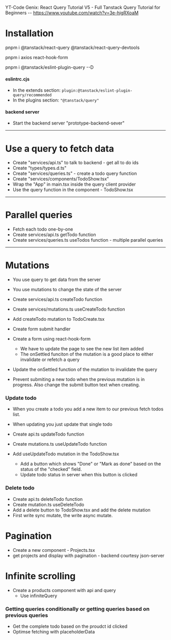 YT-Code Genix: React Query Tutorial V5 - Full Tanstack Query Tutorial for Beginners -- https://www.youtube.com/watch?v=3e-higRXoaM

# Installation

pnpm i @tanstack/react-query @tanstack/react-query-devtools

pnpm i axios react-hook-form

pnpm i @tanstack/eslint-plugin-query --D

#### eslintrc.cjs

- In the extends section: `plugin:@tanstack/eslint-plugin-query/recommended`
- In the plugins section: `"@tanstack/query"`

#### backend server

- Start the backend server "prototype-backend-sever"

---

# Use a query to fetch data

- Create "services/api.ts" to talk to backend - get all to do ids
- Create "types/types.d.ts"
- Create "services/queries.ts" - create a todo query function
- Create "services/components/TodoShow.tsx"
- Wrap the "App" in main.tsx inside the query client provider
- Use the query function in the component - TodoShow.tsx

---



# Parallel queries

- Fetch each todo one-by-one
- Create services/api.ts getTodo function
- Create services/queries.ts useTodos function - multiple parallel queries



---

# Mutations

- You use query to get data from the server
- You use mutations to change the state of the server
- Create services/api.ts createTodo function
- Create services/mutations.ts useCreateTodo function


- Add createTodo mutation to TodoCreate.tsx
- Create form submit handler
- Create a form using react-hook-form
  - We have to update the page to see the new list item added
  - The onSettled funciton of the mutation is a good place to either invalidate or refetch a query
- Update the onSettled function of the mutation to invalidate the query
- Prevent submiting a new todo when the previous mutation is in progress. Also change the submit button text when creating.


### Update todo

- When you create a todo you add a new item to our previous fetch todos list.
- When updating you just update that single todo


- Create api.ts updateTodo function
- Create mutations.ts useUpdateTodo function


- Add useUpdateTodo mutation in the TodoShow.tsx
  - Add a button which shows "Done" or "Mark as done" based on the status of the "checked" field.
  - Update todo status in server when this button is clicked


### Delete todo

- Create api.ts deleteTodo function
- Create mutation.ts useDeleteTodo
- Add a delete button to TodoShow.tsx and add the delete mutation
- First write sync mutate, the write async mutate.


# Pagination

- Create a new component - Projects.tsx
- get projects and display with pagination - backend courtesy json-server


# Infinite scrolling

- Create a products component with api and query
  - Use infiniteQuery

### Getting queries conditionally or getting queries based on previous queries

- Get the complete todo based on the proudct id clicked
- Optimse fetching with placeholderData
